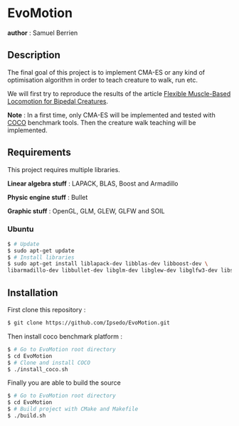 # EvoMotion
__author__ : Samuel Berrien

## Description
The final goal of this project is to implement CMA-ES or any kind of optimisation algorithm in order to teach creature to walk, run etc.

We will first try to reproduce the results of the article [Flexible Muscle-Based Locomotion for Bipedal Creatures](https://www.goatstream.com/research/papers/SA2013/SA2013.pdf).

__Note__ : In a first time, only CMA-ES will be implemented and tested with [COCO](https://github.com/numbbo/coco) benchmark tools. Then the creature walk teaching will be implemented.

## Requirements
This project requires multiple libraries.

__Linear algebra stuff__ : LAPACK, BLAS, Boost and Armadillo

__Physic engine stuff__ : Bullet

__Graphic stuff__ : OpenGL, GLM, GLEW, GLFW and SOIL

### Ubuntu
```bash
$ # Update
$ sudo apt-get update
$ # Install libraries
$ sudo apt-get install liblapack-dev libblas-dev libboost-dev \
libarmadillo-dev libbullet-dev libglm-dev libglew-dev libglfw3-dev libsoil-dev
```

## Installation
First clone this repository :
```bash
$ git clone https://github.com/Ipsedo/EvoMotion.git
```

Then install coco benchmark platform :
```bash
$ # Go to EvoMotion root directory
$ cd EvoMotion
$ # Clone and install COCO
$ ./install_coco.sh
```

Finally you are able to build the source
```bash
$ # Go to EvoMotion root directory
$ cd EvoMotion
$ # Build project with CMake and Makefile
$ ./build.sh
```


